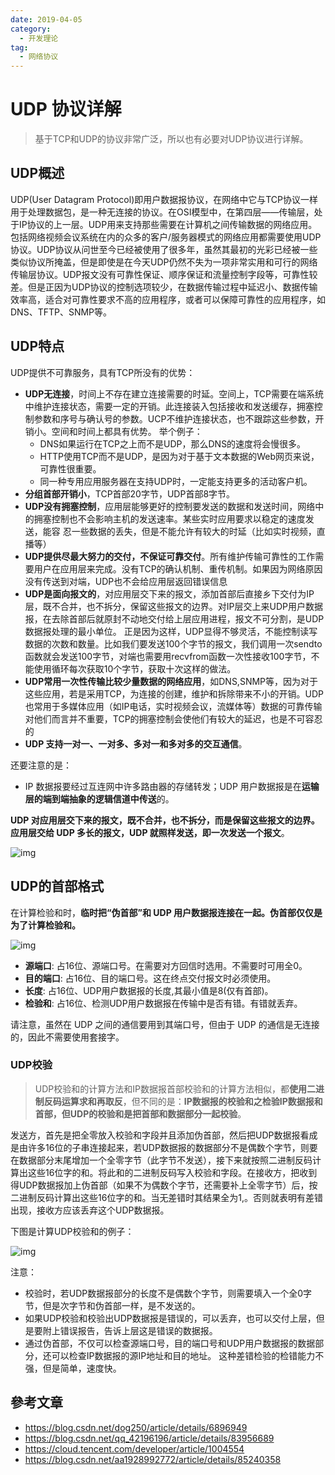 ```yaml
---
date: 2019-04-05
category:
  - 开发理论
tag:
  - 网络协议
---
```

# UDP 协议详解 

> 基于TCP和UDP的协议非常广泛，所以也有必要对UDP协议进行详解。

## UDP概述

UDP(User Datagram Protocol)即用户数据报协议，在网络中它与TCP协议一样用于处理数据包，是一种无连接的协议。在OSI模型中，在第四层——传输层，处于IP协议的上一层。UDP用来支持那些需要在计算机之间传输数据的网络应用。包括网络视频会议系统在内的众多的客户/服务器模式的网络应用都需要使用UDP协议。UDP协议从问世至今已经被使用了很多年，虽然其最初的光彩已经被一些类似协议所掩盖，但是即使是在今天UDP仍然不失为一项非常实用和可行的网络传输层协议。UDP报文没有可靠性保证、顺序保证和流量控制字段等，可靠性较差。但是正因为UDP协议的控制选项较少，在数据传输过程中延迟小、数据传输效率高，适合对可靠性要求不高的应用程序，或者可以保障可靠性的应用程序，如DNS、TFTP、SNMP等。

## UDP特点

UDP提供不可靠服务，具有TCP所没有的优势：

- **UDP无连接**，时间上不存在建立连接需要的时延。空间上，TCP需要在端系统中维护连接状态，需要一定的开销。此连接装入包括接收和发送缓存，拥塞控制参数和序号与确认号的参数。UCP不维护连接状态，也不跟踪这些参数，开销小。空间和时间上都具有优势。 举个例子：
  - DNS如果运行在TCP之上而不是UDP，那么DNS的速度将会慢很多。
  - HTTP使用TCP而不是UDP，是因为对于基于文本数据的Web网页来说，可靠性很重要。
  - 同一种专用应用服务器在支持UDP时，一定能支持更多的活动客户机。
- **分组首部开销小**，TCP首部20字节，UDP首部8字节。
- **UDP没有拥塞控制**，应用层能够更好的控制要发送的数据和发送时间，网络中的拥塞控制也不会影响主机的发送速率。某些实时应用要求以稳定的速度发送，能容 忍一些数据的丢失，但是不能允许有较大的时延（比如实时视频，直播等）
- **UDP提供尽最大努力的交付，不保证可靠交付**。所有维护传输可靠性的工作需要用户在应用层来完成。没有TCP的确认机制、重传机制。如果因为网络原因没有传送到对端，UDP也不会给应用层返回错误信息
- **UDP是面向报文的**，对应用层交下来的报文，添加首部后直接乡下交付为IP层，既不合并，也不拆分，保留这些报文的边界。对IP层交上来UDP用户数据报，在去除首部后就原封不动地交付给上层应用进程，报文不可分割，是UDP数据报处理的最小单位。 正是因为这样，UDP显得不够灵活，不能控制读写数据的次数和数量。比如我们要发送100个字节的报文，我们调用一次sendto函数就会发送100字节，对端也需要用recvfrom函数一次性接收100字节，不能使用循环每次获取10个字节，获取十次这样的做法。
- **UDP常用一次性传输比较少量数据的网络应用**，如DNS,SNMP等，因为对于这些应用，若是采用TCP，为连接的创建，维护和拆除带来不小的开销。UDP也常用于多媒体应用（如IP电话，实时视频会议，流媒体等）数据的可靠传输对他们而言并不重要，TCP的拥塞控制会使他们有较大的延迟，也是不可容忍的
- **UDP 支持一对一、一对多、多对一和多对多的交互通信**。

还要注意的是：

- IP 数据报要经过互连网中许多路由器的存储转发；UDP 用户数据报是在**运输层的端到端抽象的逻辑信道中传送**的。

**UDP 对应用层交下来的报文，既不合并，也不拆分，而是保留这些报文的边界。应用层交给 UDP 多长的报文，UDP 就照样发送，即一次发送一个报文**。

![img](https://www.pdai.tech/images/develop/network/dev-network-udp-1.png)

## UDP的首部格式

在计算检验和时，**临时把“伪首部”和 UDP 用户数据报连接在一起。伪首部仅仅是为了计算检验和。**

![img](https://www.pdai.tech/images/develop/network/dev-network-udp-2.png)

- **源端口**: 占16位、源端口号。在需要对方回信时选用。不需要时可用全0。
- **目的端口**: 占16位、目的端口号。这在终点交付报文时必须使用。
- **长度**: 占16位、UDP用户数据报的长度,其最小值是8(仅有首部)。
- **检验和**: 占16位、检测UDP用户数据报在传输中是否有错。有错就丢弃。

请注意，虽然在 UDP 之间的通信要用到其端口号，但由于 UDP 的通信是无连接的，因此不需要使用套接字。

### UDP校验

> UDP校验和的计算方法和IP数据报首部校验和的计算方法相似，都**使用二进制反码运算求和再取反**，但不同的是：**IP数据报的校验和之检验IP数据报和首部，但UDP的校验和是把首部和数据部分一起校验**。

发送方，首先是把全零放入校验和字段并且添加伪首部，然后把UDP数据报看成是由许多16位的子串连接起来，若UDP数据报的数据部分不是偶数个字节，则要在数据部分末尾增加一个全零字节（此字节不发送），接下来就按照二进制反码计算出这些16位字的和。将此和的二进制反码写入校验和字段。在接收方，把收到得UDP数据报加上伪首部（如果不为偶数个字节，还需要补上全零字节）后，按二进制反码计算出这些16位字的和。当无差错时其结果全为1,。否则就表明有差错出现，接收方应该丢弃这个UDP数据报。

下图是计算UDP校验和的例子：

![img](https://www.pdai.tech/images/develop/network/dev-network-udp-3.png)

注意：

- 校验时，若UDP数据报部分的长度不是偶数个字节，则需要填入一个全0字节，但是次字节和伪首部一样，是不发送的。
- 如果UDP校验和校验出UDP数据报是错误的，可以丢弃，也可以交付上层，但是要附上错误报告，告诉上层这是错误的数据报。
- 通过伪首部，不仅可以检查源端口号，目的端口号和UDP用户数据报的数据部分，还可以检查IP数据报的源IP地址和目的地址。 这种差错检验的检错能力不强，但是简单，速度快。

## 參考文章

- https://blog.csdn.net/dog250/article/details/6896949
- https://blog.csdn.net/qq_42196196/article/details/83956689
- https://cloud.tencent.com/developer/article/1004554
- https://blog.csdn.net/aa1928992772/article/details/85240358